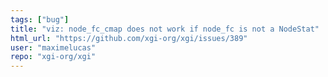 ```yaml
---
tags: ["bug"]
title: "viz: node_fc_cmap does not work if node_fc is not a NodeStat"
html_url: "https://github.com/xgi-org/xgi/issues/389"
user: "maximelucas"
repo: "xgi-org/xgi"
---
```


